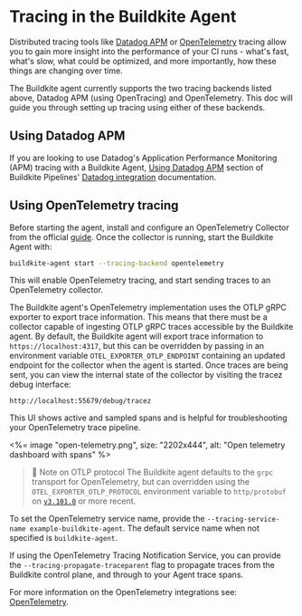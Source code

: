 # Tracing in the Buildkite Agent

Distributed tracing tools like [Datadog APM](https://www.datadoghq.com/product/apm/) or [OpenTelemetry](https://opentelemetry.io/) tracing allow you to gain more insight into the performance of your CI runs - what's fast, what's slow, what could be optimized, and more importantly, how these things are changing over time.

The Buildkite agent currently supports the two tracing backends listed above, Datadog APM (using OpenTracing) and OpenTelemetry. This doc will guide you through setting up tracing using either of these backends.

## Using Datadog APM

If you are looking to use Datadog's Application Performance Monitoring (APM) tracing with a Buildkite Agent, [Using Datadog APM](/docs/pipelines/integrations/observability/datadog#using-datadog-apm) section of Buildkite Pipelines' [Datadog integration](/docs/pipelines/integrations/observability/datadog) documentation.

## Using OpenTelemetry tracing

Before starting the agent, install and configure an OpenTelemetry Collector from the official [guide](https://opentelemetry.io/docs/collector/installation/).
Once the collector is running, start the Buildkite Agent with:

```bash
buildkite-agent start --tracing-backend opentelemetry
```

 This will enable OpenTelemetry tracing, and start sending traces to an OpenTelemetry collector.

The Buildkite agent's OpenTelemetry implementation uses the OTLP gRPC exporter to export trace information. This means that there must be a collector capable of ingesting OTLP gRPC traces accessible by the Buildkite agent. By default, the Buildkite agent will export trace information to `https://localhost:4317`, but this can be overridden by passing in an environment variable `OTEL_EXPORTER_OTLP_ENDPOINT` containing an updated endpoint for the collector when the agent is started.
Once traces are being sent, you can view the internal state of the collector by visiting the tracez debug interface:

`http://localhost:55679/debug/tracez`

This UI shows active and sampled spans and is helpful for troubleshooting your OpenTelemetry trace pipeline.

<%= image "open-telemetry.png", size: "2202x444", alt: "Open telemetry dashboard with spans" %>

> 📘 Note on OTLP protocol
> The Buildkite agent defaults to the `grpc` transport for OpenTelemetry, but can overridden using the `OTEL_EXPORTER_OTLP_PROTOCOL` environment variable to `http/protobuf` on [`v3.101.0`](https://github.com/buildkite/agent/releases/tag/v3.101.0) or more recent.

To set the OpenTelemetry service name, provide the `--tracing-service-name example-buildkite-agent`. The default service name when not specified is `buildkite-agent`.

If using the OpenTelemetry Tracing Notification Service, you can provide the `--tracing-propagate-traceparent` flag to propagate traces from the Buildkite control plane, and through to your Agent trace spans.

For more information on the OpenTelemetry integrations see: [OpenTelemetry](/docs/pipelines/integrations/observability/opentelemetry).
